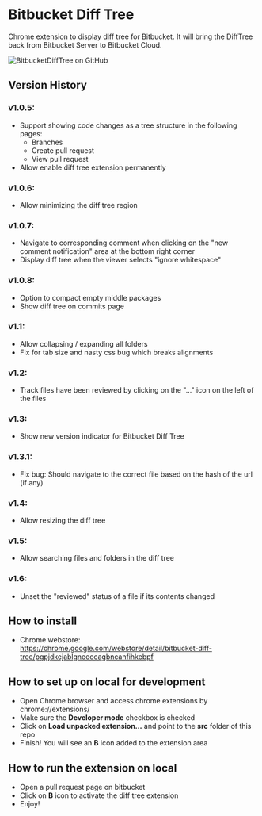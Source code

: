# Bitbucket Diff Tree

Chrome extension to display diff tree for Bitbucket. It will bring the DiffTree back from Bitbucket Server to Bitbucket Cloud. 

![BitbucketDiffTree on GitHub](dist/screenshot_1280x800.png)

## Version History
### v1.0.5:
* Support showing code changes as a tree structure in the following pages: 
    - Branches
    - Create pull request
    - View pull request
* Allow enable diff tree extension permanently

### v1.0.6:
* Allow minimizing the diff tree region

### v1.0.7:
* Navigate to corresponding comment when clicking on the "new comment notification" area at the bottom right corner
* Display diff tree when the viewer selects "ignore whitespace"

### v1.0.8:
* Option to compact empty middle packages
* Show diff tree on commits page

### v1.1:
* Allow collapsing / expanding all folders
* Fix for tab size and nasty css bug which breaks alignments

### v1.2:
* Track files have been reviewed by clicking on the "..." icon on the left of the files

### v1.3:
* Show new version indicator for Bitbucket Diff Tree

### v1.3.1:
* Fix bug: Should navigate to the correct file based on the hash of the url (if any)

### v1.4:
* Allow resizing the diff tree

### v1.5:
* Allow searching files and folders in the diff tree

### v1.6:
* Unset the "reviewed" status of a file if its contents changed

## How to install
- Chrome webstore: https://chrome.google.com/webstore/detail/bitbucket-diff-tree/pgpjdkejablgneeocagbncanfihkebpf

## How to set up on local for development

- Open Chrome browser and access chrome extensions by chrome://extensions/
- Make sure the __Developer mode__ checkbox is checked
- Click on __Load unpacked extension...__ and point to the __src__ folder of this repo
- Finish! You will see an __B__ icon added to the extension area

## How to run the extension on local

- Open a pull request page on bitbucket
- Click on __B__ icon to activate the diff tree extension
- Enjoy!
